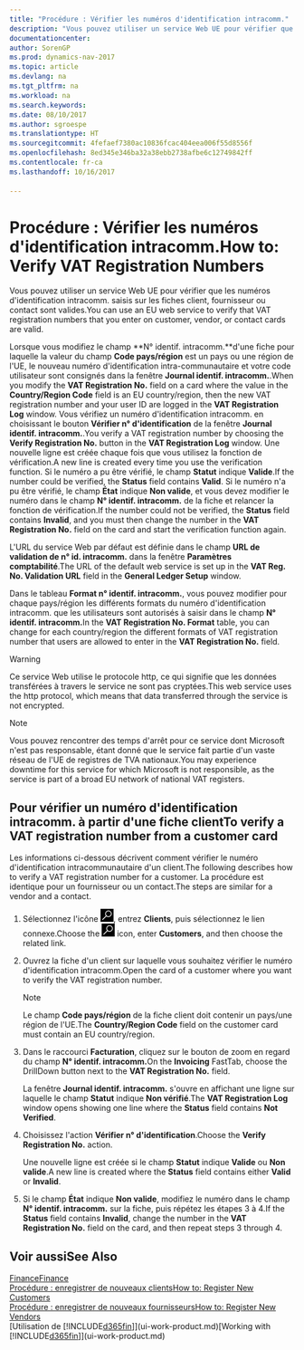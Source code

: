 ```yaml
---
title: "Procédure : Vérifier les numéros d'identification intracomm."
description: "Vous pouvez utiliser un service Web UE pour vérifier que les numéros d'identification intracomm. saisis sur les fiches client, fournisseur ou contact sont valides."
documentationcenter: 
author: SorenGP
ms.prod: dynamics-nav-2017
ms.topic: article
ms.devlang: na
ms.tgt_pltfrm: na
ms.workload: na
ms.search.keywords: 
ms.date: 08/10/2017
ms.author: sgroespe
ms.translationtype: HT
ms.sourcegitcommit: 4fefaef7380ac10836fcac404eea006f55d8556f
ms.openlocfilehash: 8ed345e346ba32a38ebb2738afbe6c12749842ff
ms.contentlocale: fr-ca
ms.lasthandoff: 10/16/2017

---
```

# <a name="how-to-verify-vat-registration-numbers"></a><span data-ttu-id="4cc9f-103">Procédure : Vérifier les numéros d'identification intracomm.</span><span class="sxs-lookup"><span data-stu-id="4cc9f-103">How to: Verify VAT Registration Numbers</span></span>
<span data-ttu-id="4cc9f-104">Vous pouvez utiliser un service Web UE pour vérifier que les numéros d'identification intracomm. saisis sur les fiches client, fournisseur ou contact sont valides.</span><span class="sxs-lookup"><span data-stu-id="4cc9f-104">You can use an EU web service to verify that VAT registration numbers that you enter on customer, vendor, or contact cards are valid.</span></span>  

 <span data-ttu-id="4cc9f-105">Lorsque vous modifiez le champ **N° identif. intracomm.**d'une fiche pour laquelle la valeur du champ **Code pays/région** est un pays ou une région de l'UE, le nouveau numéro d'identification intra-communautaire et votre code utilisateur sont consignés dans la fenêtre **Journal identif. intracomm.**.</span><span class="sxs-lookup"><span data-stu-id="4cc9f-105">When you modify the **VAT Registration No.** field on a card where the value in the **Country/Region Code** field is an EU country/region, then the new VAT registration number and your user ID are logged in the **VAT Registration Log** window.</span></span> <span data-ttu-id="4cc9f-106">Vous vérifiez un numéro d'identification intracomm. en choisissant le bouton **Vérifier n° d'identification** de la fenêtre **Journal identif. intracomm.**.</span><span class="sxs-lookup"><span data-stu-id="4cc9f-106">You verify a VAT registration number by choosing the **Verify Registration No.** button in the **VAT Registration Log** window.</span></span> <span data-ttu-id="4cc9f-107">Une nouvelle ligne est créée chaque fois que vous utilisez la fonction de vérification.</span><span class="sxs-lookup"><span data-stu-id="4cc9f-107">A new line is created every time you use the verification function.</span></span> <span data-ttu-id="4cc9f-108">Si le numéro a pu être vérifié, le champ **Statut** indique **Valide**.</span><span class="sxs-lookup"><span data-stu-id="4cc9f-108">If the number could be verified, the **Status** field contains **Valid**.</span></span> <span data-ttu-id="4cc9f-109">Si le numéro n'a pu être vérifié, le champ **État** indique **Non valide**, et vous devez modifier le numéro dans le champ **N° identif. intracomm.** de la fiche et relancer la fonction de vérification.</span><span class="sxs-lookup"><span data-stu-id="4cc9f-109">If the number could not be verified, the **Status** field contains **Invalid**, and you must then change the number in the **VAT Registration No.** field on the card and start the verification function again.</span></span>  

 <span data-ttu-id="4cc9f-110">L'URL du service Web par défaut est définie dans le champ **URL de validation de n° id. intracomm.** dans la fenêtre **Paramètres comptabilité**.</span><span class="sxs-lookup"><span data-stu-id="4cc9f-110">The URL of the default web service is set up in the **VAT Reg. No. Validation URL** field in the **General Ledger Setup** window.</span></span>  

 <span data-ttu-id="4cc9f-111">Dans le tableau **Format n° identif. intracomm.**, vous pouvez modifier pour chaque pays/région les différents formats du numéro d'identification intracomm. que les utilisateurs sont autorisés à saisir dans le champ **N° identif. intracomm.**</span><span class="sxs-lookup"><span data-stu-id="4cc9f-111">In the **VAT Registration No. Format** table, you can change for each country/region the different formats of VAT registration number that users are allowed to enter in the **VAT Registration No.** field.</span></span>  

> [!WARNING]  
>  <span data-ttu-id="4cc9f-112">Ce service Web utilise le protocole http, ce qui signifie que les données transférées à travers le service ne sont pas cryptées.</span><span class="sxs-lookup"><span data-stu-id="4cc9f-112">This web service uses the http protocol, which means that data transferred through the service is not encrypted.</span></span>  

> [!NOTE]  
>  <span data-ttu-id="4cc9f-113">Vous pouvez rencontrer des temps d'arrêt pour ce service dont Microsoft n'est pas responsable, étant donné que le service fait partie d'un vaste réseau de l'UE de registres de TVA nationaux.</span><span class="sxs-lookup"><span data-stu-id="4cc9f-113">You may experience downtime for this service for which Microsoft is not responsible, as the service is part of a broad EU network of national VAT registers.</span></span>  

## <a name="to-verify-a-vat-registration-number-from-a-customer-card"></a><span data-ttu-id="4cc9f-114">Pour vérifier un numéro d'identification intracomm. à partir d'une fiche client</span><span class="sxs-lookup"><span data-stu-id="4cc9f-114">To verify a VAT registration number from a customer card</span></span>  
<span data-ttu-id="4cc9f-115">Les informations ci-dessous décrivent comment vérifier le numéro d'identification intracommunautaire d'un client.</span><span class="sxs-lookup"><span data-stu-id="4cc9f-115">The following describes how to verify a VAT registration number for a customer.</span></span> <span data-ttu-id="4cc9f-116">La procédure est identique pour un fournisseur ou un contact.</span><span class="sxs-lookup"><span data-stu-id="4cc9f-116">The steps are similar for a vendor and a contact.</span></span>   
1.  <span data-ttu-id="4cc9f-117">Sélectionnez l'icône ![Page ou état pour la recherche](media/ui-search/search_small.png "Page ou état pour la recherche"), entrez **Clients**, puis sélectionnez le lien connexe.</span><span class="sxs-lookup"><span data-stu-id="4cc9f-117">Choose the ![Search for Page or Report](media/ui-search/search_small.png "Search for Page or Report icon") icon, enter **Customers**, and then choose the related link.</span></span>  

2.  <span data-ttu-id="4cc9f-118">Ouvrez la fiche d'un client sur laquelle vous souhaitez vérifier le numéro d'identification intracomm.</span><span class="sxs-lookup"><span data-stu-id="4cc9f-118">Open the card of a customer where you want to verify the VAT registration number.</span></span>  

    > [!NOTE]  
    >  <span data-ttu-id="4cc9f-119">Le champ **Code pays/région** de la fiche client doit contenir un pays/une région de l'UE.</span><span class="sxs-lookup"><span data-stu-id="4cc9f-119">The **Country/Region Code** field on the customer card must contain an EU country/region.</span></span>  
3.  <span data-ttu-id="4cc9f-120">Dans le raccourci **Facturation**, cliquez sur le bouton de zoom en regard du champ **N° identif. intracomm.**</span><span class="sxs-lookup"><span data-stu-id="4cc9f-120">On the **Invoicing** FastTab, choose the DrillDown button next to the **VAT Registration No.** field.</span></span>  

    <span data-ttu-id="4cc9f-121">La fenêtre **Journal identif. intracomm.** s'ouvre en affichant une ligne sur laquelle le champ **Statut** indique **Non vérifié**.</span><span class="sxs-lookup"><span data-stu-id="4cc9f-121">The **VAT Registration Log** window opens showing one line where the **Status** field contains **Not Verified**.</span></span>  
4.  <span data-ttu-id="4cc9f-122">Choisissez l'action **Vérifier n° d'identification**.</span><span class="sxs-lookup"><span data-stu-id="4cc9f-122">Choose the **Verify Registration No.** action.</span></span>  

     <span data-ttu-id="4cc9f-123">Une nouvelle ligne est créée si le champ **Statut** indique **Valide** ou **Non valide**.</span><span class="sxs-lookup"><span data-stu-id="4cc9f-123">A new line is created where the **Status** field contains either **Valid** or **Invalid**.</span></span>  
5.  <span data-ttu-id="4cc9f-124">Si le champ **État** indique **Non valide**, modifiez le numéro dans le champ **N° identif. intracomm.** sur la fiche, puis répétez les étapes 3 à 4.</span><span class="sxs-lookup"><span data-stu-id="4cc9f-124">If the **Status** field contains **Invalid**, change the number in the **VAT Registration No.** field on the card, and then repeat steps 3 through 4.</span></span>  

## <a name="see-also"></a><span data-ttu-id="4cc9f-125">Voir aussi</span><span class="sxs-lookup"><span data-stu-id="4cc9f-125">See Also</span></span>  
[<span data-ttu-id="4cc9f-126">Finance</span><span class="sxs-lookup"><span data-stu-id="4cc9f-126">Finance</span></span>](finance.md)  
[<span data-ttu-id="4cc9f-127">Procédure : enregistrer de nouveaux clients</span><span class="sxs-lookup"><span data-stu-id="4cc9f-127">How to: Register New Customers</span></span>](sales-how-register-new-customers.md)  
[<span data-ttu-id="4cc9f-128">Procédure : enregistrer de nouveaux fournisseurs</span><span class="sxs-lookup"><span data-stu-id="4cc9f-128">How to: Register New Vendors</span></span>](purchasing-how-register-new-vendors.md)  
<span data-ttu-id="4cc9f-129">[Utilisation de [!INCLUDE[d365fin](includes/d365fin_md.md)]](ui-work-product.md)</span><span class="sxs-lookup"><span data-stu-id="4cc9f-129">[Working with [!INCLUDE[d365fin](includes/d365fin_md.md)]](ui-work-product.md)</span></span>

